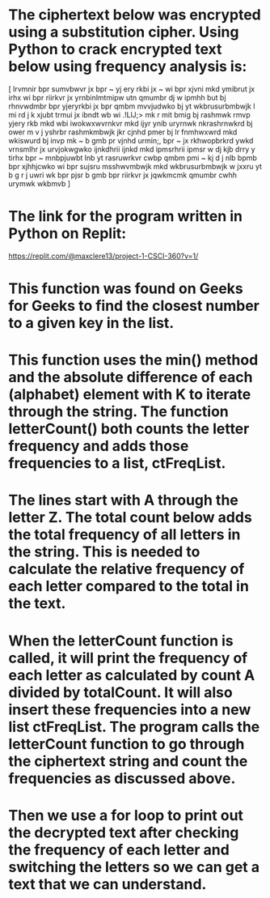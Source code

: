 # The ciphertext below was encrypted using a substitution cipher. Using Python to crack encrypted text below using frequency analysis is:

[ lrvmnir bpr sumvbwvr jx bpr ~ yj ery rkbi jx ~ wi
bpr xjvni mkd ymibrut jx irhx wi bpr riirkvr jx
yrnbinlmtmipw utn qmumbr dj w ipmhh but bj rhnvwdmbr bpr
yjeryrkbi jx bpr qmbm mvvjudwko bj yt wkbrusurbmbwjk
l mi rd j k xjubt trmui jx ibndt
wb wi .!LlJ;> mk r mit bmig bj rashmwk rmvp yjery rkb mkd wbi
iwokwxwvrnkvr mkd ijyr ynib uryrnwk nkrashrnwkrd bj ower m
v j yshrbr rashmkmbwjk jkr cjnhd pmer bj lr fnmhwxwrd mkd
wkiswurd bj invp mk ~ b gmb pr vjnhd urmin;, bpr ~
jx rkhwopbrkrd ywkd vrnsmlhr jx urvjokwgwko ijnkdhrii
ijnkd mkd ipmsrhrii ipmsr w dj kjb drry y tirhx bpr ~
mnbpjuwbt lnb yt rasruwrkvr cwbp qmbm pmi ~ kj d j nlb
bpmb bpr xjhhjcwko wi bpr sujsru msshwvmbwjk mkd
wkbrusurbmbwjk w jxxru yt b g r j uwri wk bpr pjsr b gmb bpr
riirkvr jx jqwkmcmk qmumbr cwhh urymwk wkbmvb ]

# The link for the program written in Python on Replit:
https://replit.com/@maxclere13/project-1-CSCI-360?v=1/

# This function was found on Geeks for Geeks to find the closest number to a given key in the list.
 
# This function uses the min() method and the absolute difference of each (alphabet) element with K to iterate through the string. The function letterCount() both counts the letter frequency and adds those frequencies to a list, ctFreqList.

# The lines start with A through the letter Z. The total count below adds the total frequency of all letters in the string. This is needed to calculate the relative frequency of each letter compared to the total in the text.

# When the letterCount function is called, it will print the frequency of each letter as calculated by count A divided by totalCount. It will also insert these frequencies into a new list ctFreqList. The program calls the letterCount function to go through the ciphertext string and count the frequencies as discussed above.

# Then we use a for loop to print out the decrypted text after checking the frequency of each letter and switching the letters so we can get a text that we can understand.

